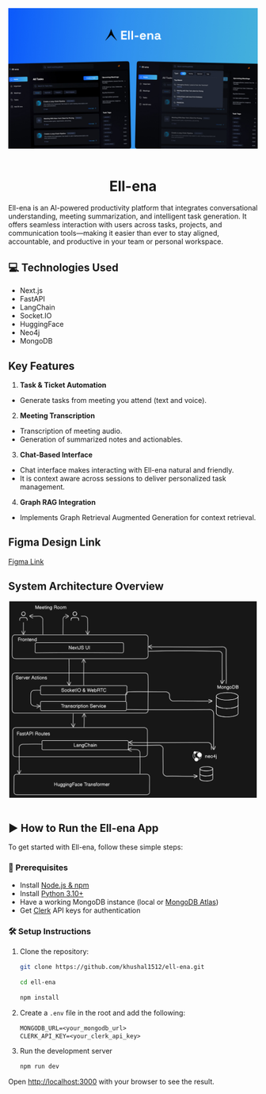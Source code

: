 <div align="center">
  <span>
    <img src="public/assets/images/Thumbnail.jpg" alt="Ell-ena logo" width="800" height="auto" />
  </span>
  <br><br>

# Ell-ena
</div>

Ell-ena is an AI-powered productivity platform that integrates conversational understanding, meeting summarization, and intelligent task generation. It offers seamless interaction with users across tasks, projects, and communication tools—making it easier than ever to stay aligned, accountable, and productive in your team or personal workspace.

## 💻 Technologies Used

- Next.js
- FastAPI
- LangChain
- Socket.IO
- HuggingFace
- Neo4j
- MongoDB

## Key Features

1.  **Task & Ticket Automation**

*   Generate tasks from meeting you attend (text and voice).

2.  **Meeting Transcription**

*   Transcription of meeting audio.
*   Generation of summarized notes and actionables.

3.  **Chat-Based Interface**

*   Chat interface makes interacting with Ell-ena natural and friendly.
*   It is context aware across sessions to deliver personalized task management.

4.  **Graph RAG Integration**

*   Implements Graph Retrieval Augmented Generation for context retrieval.
## Figma Design Link
[Figma Link](https://www.figma.com/design/Q5k0Auk3AUC1201OUBmrFO/Ell-ena?m=auto&t=h5L2DKoYe3pp05KG-1)
## System Architecture Overview
<div align="center">
  <span>
    <img src="public/assets/images/ArchitectureOverview.png" alt="Ell-ena logo" width="500" height="auto" />
  </span>
  <br><br>
</div>

## ▶️ How to Run the Ell-ena App

To get started with Ell-ena, follow these simple steps:

### 🔧 Prerequisites

- Install [Node.js & npm](https://nodejs.org/)
- Install [Python 3.10+](https://www.python.org/downloads/)
- Have a working MongoDB instance (local or [MongoDB Atlas](https://www.mongodb.com/cloud/atlas))
- Get [Clerk](https://clerk.dev) API keys for authentication


### 🛠 Setup Instructions

1. Clone the repository:
   ```bash
   git clone https://github.com/khushal1512/ell-ena.git
   ```
   ```bash
   cd ell-ena
   ```
   ```bash
   npm install
   ```

2. Create a ```.env``` file in the root and add the following: 
   ```env
   MONGODB_URL=<your_mongodb_url>
   CLERK_API_KEY=<your_clerk_api_key>
   ```
3. Run the development server
   ```bash
   npm run dev
   ```


Open [http://localhost:3000](http://localhost:3000) with your browser to see the result.

